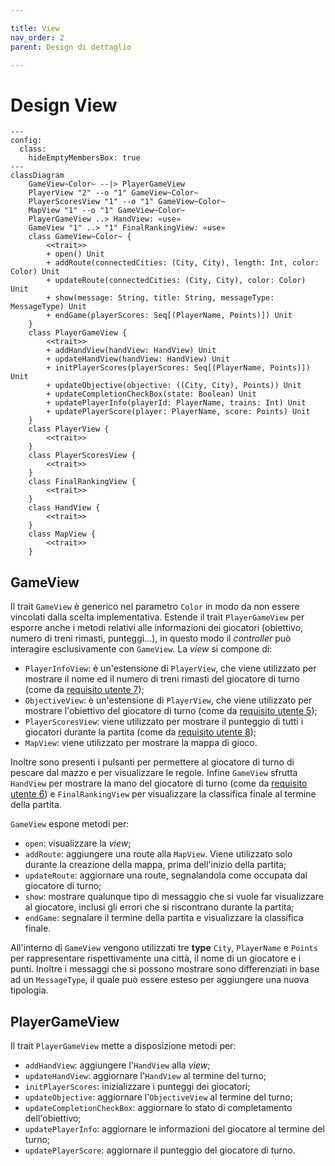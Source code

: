 ```yaml
---

title: View
nav_order: 2
parent: Design di dettaglio

---
```


# Design View

```mermaid
---
config:
  class:
    hideEmptyMembersBox: true
---
classDiagram
    GameView~Color~ --|> PlayerGameView
    PlayerView "2" --o "1" GameView~Color~
    PlayerScoresView "1" --o "1" GameView~Color~
    MapView "1" --o "1" GameView~Color~
    PlayerGameView ..> HandView: «use»
    GameView "1" ..> "1" FinalRankingView: «use»
    class GameView~Color~ {
        <<trait>>
        + open() Unit
        + addRoute(connectedCities: (City, City), length: Int, color: Color) Unit
        + updateRoute(connectedCities: (City, City), color: Color) Unit
        + show(message: String, title: String, messageType: MessageType) Unit
        + endGame(playerScores: Seq[(PlayerName, Points)]) Unit
    }
    class PlayerGameView {
        <<trait>>
        + addHandView(handView: HandView) Unit
        + updateHandView(handView: HandView) Unit
        + initPlayerScores(playerScores: Seq[(PlayerName, Points)]) Unit
        + updateObjective(objective: ((City, City), Points)) Unit
        + updateCompletionCheckBox(state: Boolean) Unit
        + updatePlayerInfo(playerId: PlayerName, trains: Int) Unit
        + updatePlayerScore(player: PlayerName, score: Points) Unit
    }
    class PlayerView {
        <<trait>>
    }
    class PlayerScoresView {
        <<trait>>
    }
    class FinalRankingView {
        <<trait>>
    }
    class HandView {
        <<trait>>
    }
    class MapView {
        <<trait>>
    }
```

## GameView

Il trait `GameView` è generico nel parametro `Color` in modo da non essere vincolati dalla scelta implementativa.
Estende il trait `PlayerGameView` per esporre anche i metodi relativi alle informazioni dei giocatori (obiettivo, numero
di treni rimasti, punteggi...), in questo modo il _controller_ può interagire esclusivamente con `GameView`. La _view_
si compone di:
- `PlayerInfoView`: è un'estensione di `PlayerView`, che viene utilizzato per mostrare il nome ed il numero di treni
rimasti del giocatore di turno (come da [requisito utente 7](../requirement_specification.md#requisiti-utente));
- `ObjectiveView`: è un'estensione di `PlayerView`, che viene utilizzato per mostrare l'obiettivo del giocatore di
turno (come da [requisito utente 5](../requirement_specification.md#requisiti-utente));
- `PlayerScoresView`: viene utilizzato per mostrare il punteggio di tutti i giocatori durante la partita (come da
[requisito utente 8](../requirement_specification.md#requisiti-utente));
- `MapView`: viene utilizzato per mostrare la mappa di gioco. 

Inoltre sono presenti i pulsanti per permettere al giocatore di turno di pescare dal mazzo e per visualizzare le regole.
Infine `GameView` sfrutta `HandView` per mostrare la mano del giocatore di turno (come da
[requisito utente 6](../requirement_specification.md#requisiti-utente)) e `FinalRankingView` per visualizzare la
classifica finale al termine della partita.

`GameView` espone metodi per:
- `open`: visualizzare la _view_;
- `addRoute`: aggiungere una route alla `MapView`. Viene utilizzato solo durante la creazione della mappa, prima
dell'inizio della partita;
- `updateRoute`: aggiornare una route, segnalandola come occupata dal giocatore di turno;
- `show`: mostrare qualunque tipo di messaggio che si vuole far visualizzare al giocatore, inclusi gli errori che si
riscontrano durante la partita;
- `endGame`: segnalare il termine della partita e visualizzare la classifica finale.

All'interno di `GameView` vengono utilizzati tre **type** `City`, `PlayerName` e `Points` per rappresentare
rispettivamente una città, il nome di un giocatore e i punti. Inoltre i messaggi che si possono mostrare sono
differenziati in base ad un `MessageType`, il quale può essere esteso per aggiungere una nuova tipologia.

## PlayerGameView

Il trait `PlayerGameView` mette a disposizione metodi per:
- `addHandView`: aggiungere l'`HandView` alla _view_;
- `updateHandView`: aggiornare l'`HandView` al termine del turno;
- `initPlayerScores`: inizializzare i punteggi dei giocatori;
- `updateObjective`: aggiornare l'`ObjectiveView` al termine del turno;
- `updateCompletionCheckBox`: aggiornare lo stato di completamento dell'obiettivo;
- `updatePlayerInfo`: aggiornare le informazioni del giocatore al termine del turno;
- `updatePlayerScore`: aggiornare il punteggio del giocatore di turno.
